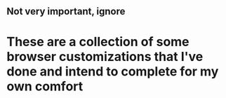 ## Not very important, ignore

# These are a collection of some browser customizations that I've done and intend to complete for my own comfort 
